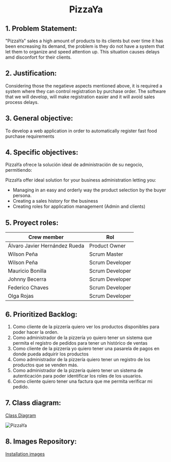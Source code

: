 <h1 align="center">PizzaYa</h1>

## 1. Problem Statement:

"PizzaYa" sales a high amount of products to its clients but over time it has been encreasing its demand, the problem is they do not have a system that let them to organize and speed attention up. This situation causes delays amd disconfort for their clients.

## 2.	Justification:

Considering those the negatieve aspects mentioned above, it is required a system where they can control registration by purchase order.
The software that we will develop, will make registration easier and it will avoid sales process delays.

## 3.	General objective:

To develop a web application in order to automatically register fast food purchase requirements

## 4.	Specific objectives:

PizzaYa ofrece la solución ideal de administración de su negocio, permitiendo:

PizzaYa offer ideal solution for your business administration letting you: 

- Managing in an easy and orderly way the product selection by the buyer persona.
- Creating a sales history for the business
- Creating roles for application management (Admin and clients)


## 5.	Proyect roles:
Crew member    | Rol
-------|---------------
Álvaro Javier Hernández Rueda | Product Owner
Wilson Peña | Scrum Master
Wilson Peña | Scrum Developer
Mauricio Bonilla | Scrum Developer
Johnny Becerra | Scrum Developer
Federico Chaves | Scrum Developer
Olga Rojas | Scrum Developer

## 6.	Prioritized Backlog:
1.	Como cliente de la pizzería quiero ver los productos disponibles para poder hacer la orden.
2.	Como administrador de la pizzería yo quiero tener un sistema que permita el registro de pedidos para tener un histórico de ventas
3.	Como cliente de la pizzería yo quiero tener una pasarela de pagos en donde pueda adquirir los productos
4.	Como administrador de la pizzería quiero tener un registro de los productos que se venden más.
5.	Como administrador de la pizzería quiero tener un sistema de autenticación para poder identificar los roles de los usuarios.
6.	Como cliente quiero tener una factura que me permita verificar mi pedido.


## 7.	Class diagram:
[Class Diagram](https://lucid.app/lucidchart/19f73c5b-06b5-4052-b467-df27c3368df6/edit?page=0_0&invitationId=inv_fdd4cb63-45b4-4d3f-ab99-e2284976007d#)

![PizzaYa](https://github.com/wiljha/PizzaYa/blob/main/Classes.GIF)

## 8.	Images Repository:

[Installation images](https://drive.google.com/drive/folders/1En4qwYtzeySSVS4kBAjhchdF5qJ-bnJG?usp=sharing)


